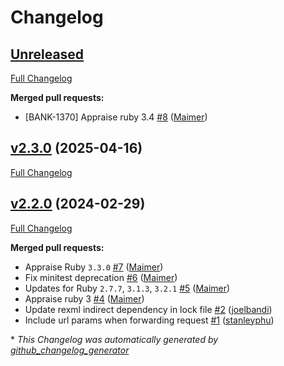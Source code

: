 # Changelog

## [Unreleased](https://github.com/appfolio/ae_reverse_proxy/tree/HEAD)

[Full Changelog](https://github.com/appfolio/ae_reverse_proxy/compare/v2.3.0...HEAD)

**Merged pull requests:**

- \[BANK-1370\] Appraise ruby 3.4 [\#8](https://github.com/appfolio/ae_reverse_proxy/pull/8) ([Maimer](https://github.com/Maimer))

## [v2.3.0](https://github.com/appfolio/ae_reverse_proxy/tree/v2.3.0) (2025-04-16)

[Full Changelog](https://github.com/appfolio/ae_reverse_proxy/compare/v2.2.0...v2.3.0)

## [v2.2.0](https://github.com/appfolio/ae_reverse_proxy/tree/v2.2.0) (2024-02-29)

[Full Changelog](https://github.com/appfolio/ae_reverse_proxy/compare/83865a90401a3783f934be3e73db57c4d5d06763...v2.2.0)

**Merged pull requests:**

- Appraise Ruby `3.3.0` [\#7](https://github.com/appfolio/ae_reverse_proxy/pull/7) ([Maimer](https://github.com/Maimer))
- Fix minitest deprecation [\#6](https://github.com/appfolio/ae_reverse_proxy/pull/6) ([Maimer](https://github.com/Maimer))
- Updates for Ruby `2.7.7`, `3.1.3`, `3.2.1` [\#5](https://github.com/appfolio/ae_reverse_proxy/pull/5) ([Maimer](https://github.com/Maimer))
- Appraise ruby 3 [\#4](https://github.com/appfolio/ae_reverse_proxy/pull/4) ([Maimer](https://github.com/Maimer))
- Update rexml indirect dependency in lock file [\#2](https://github.com/appfolio/ae_reverse_proxy/pull/2) ([joelbandi](https://github.com/joelbandi))
- Include url params when forwarding request [\#1](https://github.com/appfolio/ae_reverse_proxy/pull/1) ([stanleyphu](https://github.com/stanleyphu))



\* *This Changelog was automatically generated by [github_changelog_generator](https://github.com/github-changelog-generator/github-changelog-generator)*
